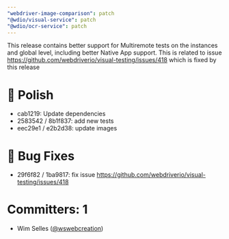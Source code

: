 ```yaml
---
"webdriver-image-comparison": patch
"@wdio/visual-service": patch
"@wdio/ocr-service": patch
---
```


This release contains better support for Multiremote tests on the instances and global level, including better Native App support. This is related to issue https://github.com/webdriverio/visual-testing/issues/418 which is fixed by this release

# 💅 Polish

-   cab1219: Update dependencies
-   2583542 / 8b1f837: add new tests
-   eec29e1 / e2b2d38: update images

# 🐛 Bug Fixes

-   29f6f82 / 1ba9817: fix issue https://github.com/webdriverio/visual-testing/issues/418

# Committers: 1

-   Wim Selles ([@wswebcreation](https://github.com/wswebcreation))
